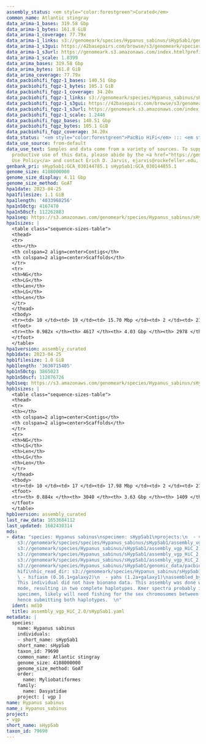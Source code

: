 ```yaml
---
assembly_status: <em style="color:forestgreen">Curated</em>
common_name: Atlantic stingray
data_arima-1_bases: 319.58 Gbp
data_arima-1_bytes: 161.8 GiB
data_arima-1_coverage: 77.79x
data_arima-1_links: s3://genomeark/species/Hypanus_sabinus/sHypSab1/genomic_data/arima/<br>
data_arima-1_s3gui: https://42basepairs.com/browse/s3/genomeark/species/Hypanus_sabinus/sHypSab1/genomic_data/arima/
data_arima-1_s3url: https://genomeark.s3.amazonaws.com/index.html?prefix=species/Hypanus_sabinus/sHypSab1/genomic_data/arima/
data_arima-1_scale: 1.8399
data_arima_bases: 319.58 Gbp
data_arima_bytes: 161.8 GiB
data_arima_coverage: 77.79x
data_pacbiohifi_fqgz-1_bases: 140.51 Gbp
data_pacbiohifi_fqgz-1_bytes: 105.1 GiB
data_pacbiohifi_fqgz-1_coverage: 34.20x
data_pacbiohifi_fqgz-1_links: s3://genomeark/species/Hypanus_sabinus/sHypSab1/genomic_data/pacbio_hifi/<br>
data_pacbiohifi_fqgz-1_s3gui: https://42basepairs.com/browse/s3/genomeark/species/Hypanus_sabinus/sHypSab1/genomic_data/pacbio_hifi/
data_pacbiohifi_fqgz-1_s3url: https://genomeark.s3.amazonaws.com/index.html?prefix=species/Hypanus_sabinus/sHypSab1/genomic_data/pacbio_hifi/
data_pacbiohifi_fqgz-1_scale: 1.2446
data_pacbiohifi_fqgz_bases: 140.51 Gbp
data_pacbiohifi_fqgz_bytes: 105.1 GiB
data_pacbiohifi_fqgz_coverage: 34.20x
data_status: '<em style="color:forestgreen">PacBio HiFi</em> ::: <em style="color:forestgreen">Arima</em>'
data_use_source: from-default
data_use_text: Samples and data come from a variety of sources. To support fair and
  productive use of this data, please abide by the <a href="https://genome10k.soe.ucsc.edu/data-use-policies/">Data
  Use Policy</a> and contact Erich D. Jarvis, ejarvis@rockefeller.edu, with any questions.
genbank_pri: sHypSab1:GCA_030144785.1 sHypSab1:GCA_030144855.1
genome_size: 4108000000
genome_size_display: 4.11 Gbp
genome_size_method: GoAT
hpa1date: 2023-04-25
hpa1filesize: 1.1 GiB
hpa1length: '4033968256'
hpa1n50ctg: 4167470
hpa1n50scf: 112262883
hpa1seq: https://s3.amazonaws.com/genomeark/species/Hypanus_sabinus/sHypSab1/assembly_curated/sHypSab1.hap1.cur.20230425.fasta.gz
hpa1sizes: |
  <table class="sequence-sizes-table">
  <thead>
  <tr>
  <th></th>
  <th colspan=2 align=center>Contigs</th>
  <th colspan=2 align=center>Scaffolds</th>
  </tr>
  <tr>
  <th>NG</th>
  <th>LG</th>
  <th>Len</th>
  <th>LG</th>
  <th>Len</th>
  </tr>
  </thead>
  <tbody>
  <tr><td> 10 </td><td> 19 </td><td> 15.70 Mbp </td><td> 2 </td><td> 212.30 Mbp </td></tr><tr><td> 20 </td><td> 51 </td><td> 10.73 Mbp </td><td> 5 </td><td> 187.19 Mbp </td></tr><tr><td> 30 </td><td> 96 </td><td> 8.06 Mbp </td><td> 7 </td><td> 182.41 Mbp </td></tr><tr><td> 40 </td><td> 158 </td><td> 5.77 Mbp </td><td> 9 </td><td> 169.66 Mbp </td></tr><tr style="background-color:#cccccc;"><td> 50 </td><td> 241 </td><td style="background-color:#88ff88;"> 4.17 Mbp </td><td> 12 </td><td style="background-color:#88ff88;"> 112.26 Mbp </td></tr><tr><td> 60 </td><td> 361 </td><td> 2.85 Mbp </td><td> 16 </td><td> 90.80 Mbp </td></tr><tr><td> 70 </td><td> 544 </td><td> 1.79 Mbp </td><td> 21 </td><td> 70.26 Mbp </td></tr><tr><td> 80 </td><td> 847 </td><td> 0.99 Mbp </td><td> 28 </td><td> 46.44 Mbp </td></tr><tr><td> 90 </td><td> 1527 </td><td> 372.37 Kbp </td><td> 225 </td><td> 0.57 Mbp </td></tr><tr><td> 100 </td><td> 0 </td><td>  </td><td> 0 </td><td>  </td></tr></tbody>
  <tfoot>
  <tr><th> 0.982x </th><th> 4617 </th><th> 4.03 Gbp </th><th> 2978 </th><th> 4.03 Gbp </th></tr>
  </tfoot>
  </table>
hpa1version: assembly_curated
hpb1date: 2023-04-25
hpb1filesize: 1.0 GiB
hpb1length: '3630715405'
hpb1n50ctg: 3865023
hpb1n50scf: 112876726
hpb1seq: https://s3.amazonaws.com/genomeark/species/Hypanus_sabinus/sHypSab1/assembly_curated/sHypSab1.hap2.cur.20230425.fasta.gz
hpb1sizes: |
  <table class="sequence-sizes-table">
  <thead>
  <tr>
  <th></th>
  <th colspan=2 align=center>Contigs</th>
  <th colspan=2 align=center>Scaffolds</th>
  </tr>
  <tr>
  <th>NG</th>
  <th>LG</th>
  <th>Len</th>
  <th>LG</th>
  <th>Len</th>
  </tr>
  </thead>
  <tbody>
  <tr><td> 10 </td><td> 17 </td><td> 17.98 Mbp </td><td> 2 </td><td> 210.74 Mbp </td></tr><tr><td> 20 </td><td> 46 </td><td> 11.72 Mbp </td><td> 5 </td><td> 186.50 Mbp </td></tr><tr><td> 30 </td><td> 88 </td><td> 7.85 Mbp </td><td> 7 </td><td> 177.59 Mbp </td></tr><tr><td> 40 </td><td> 151 </td><td> 5.58 Mbp </td><td> 9 </td><td> 166.19 Mbp </td></tr><tr style="background-color:#cccccc;"><td> 50 </td><td> 238 </td><td style="background-color:#88ff88;"> 3.87 Mbp </td><td> 12 </td><td style="background-color:#88ff88;"> 112.88 Mbp </td></tr><tr><td> 60 </td><td> 368 </td><td> 2.56 Mbp </td><td> 16 </td><td> 91.03 Mbp </td></tr><tr><td> 70 </td><td> 568 </td><td> 1.60 Mbp </td><td> 21 </td><td> 69.65 Mbp </td></tr><tr><td> 80 </td><td> 977 </td><td> 0.61 Mbp </td><td> 29 </td><td> 40.02 Mbp </td></tr><tr><td> 90 </td><td> 0 </td><td>  </td><td> 0 </td><td>  </td></tr><tr><td> 100 </td><td> 0 </td><td>  </td><td> 0 </td><td>  </td></tr></tbody>
  <tfoot>
  <tr><th> 0.884x </th><th> 3040 </th><th> 3.63 Gbp </th><th> 1409 </th><th> 3.63 Gbp </th></tr>
  </tfoot>
  </table>
hpb1version: assembly_curated
last_raw_data: 1653684112
last_updated: 1682430314
mds:
- data: "species: Hypanus sabinus\nspecimen: sHypSab1\nprojects:\n  - vgp\nhap1: s3://genomeark/species/species/Hypanus_sabinus/sHypSab1/assembly_vgp_HiC_2.0/sHypSab1.HiC.hap1.20220617.fasta.gz\nhap2:
    s3://genomeark/species/species/Hypanus_sabinus/sHypSab1/assembly_vgp_HiC_2.0/sHypSab1.HiC.hap2.20220617.fasta.gz\nhap1_pretext:
    s3://genomeark/species/Hypanus_sabinus/sHypSab1/assembly_vgp_HiC_2.0/evaluation/hap1/pretext/sHypSab1_hap1__s2_heatmap.pretext\nhap2_pretext:
    s3://genomeark/species/Hypanus_sabinus/sHypSab1/assembly_vgp_HiC_2.0/evaluation/hap2/pretext/sHypSab1_hap2__s2_heatmap.pretext\nkmer_spectra_img:
    s3://genomeark/species/Hypanus_sabinus/sHypSab1/assembly_vgp_HiC_2.0/evaluation/merqury/sHypSab1_png/\npacbio_read_dir:
    s3://genomeark/species/Hypanus_sabinus/sHypSab1/genomic_data/pacbio_hifi/\npacbio_read_type:
    hifi\nhic_read_dir: s3://genomeark/species/Hypanus_sabinus/sHypSab1/genomic_data/arima/\npipeline:\n
    \ - hifiasm (0.16.1+galaxy2)\n  - yahs (1.2a+galaxy1)\nassembled_by_group: Rockefeller\nnotes:
    This individual did not have bionano data. This assembly was done with Hifiasm-HiC
    mode, resulting in two complete haplotypes. Kmer spectra probably indicate a heterogametic
    specimen, likely will need fishing for the sex chromosomes between the two haplotypes,
    hence submitting both haplotypes.  \n"
  ident: md10
  title: assembly_vgp_HiC_2.0/sHypSab1.yaml
metadata: |
  species:
    name: Hypanus sabinus
    individuals:
    - short_name: sHypSab1
    short_name: sHypSab
    taxon_id: 79690
    common_name: Atlantic stingray
    genome_size: 4108000000
    genome_size_method: GoAT
    order:
      name: Myliobatiformes
    family:
      name: Dasyatidae
    project: [ vgp ]
name: Hypanus sabinus
name_: Hypanus_sabinus
project:
- vgp
short_name: sHypSab
taxon_id: 79690
---
```

